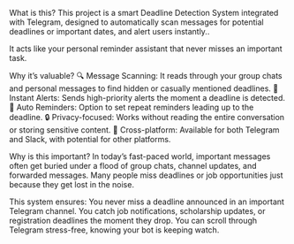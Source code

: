 What is this?
This project is a smart Deadline Detection System integrated with Telegram, designed to automatically scan messages for potential deadlines or important dates, and alert users instantly..

It acts like your personal reminder assistant that never misses an important task.


Why it’s valuable?
🔍 Message Scanning: It reads through your group chats and personal messages to find hidden or casually mentioned deadlines.
🔔 Instant Alerts: Sends high-priority alerts the moment a deadline is detected.
📅 Auto Reminders: Option to set repeat reminders leading up to the deadline.
🔒 Privacy-focused: Works without reading the entire conversation or storing sensitive content.
📲 Cross-platform: Available for both Telegram and Slack, with potential for other platforms.


Why is this important?
In today’s fast-paced world, important messages often get buried under a flood of group chats, channel updates, and forwarded messages. Many people miss deadlines or job opportunities just because they get lost in the noise.

This system ensures:
You never miss a deadline announced in an important Telegram channel.
You catch job notifications, scholarship updates, or registration deadlines the moment they drop.
You can scroll through Telegram stress-free, knowing your bot is keeping watch.




